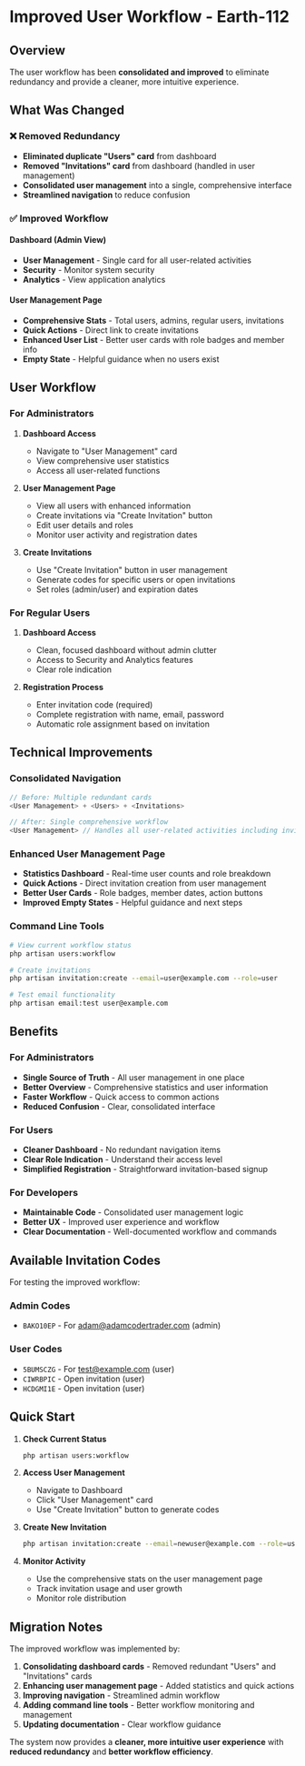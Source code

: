 # Improved User Workflow - Earth-112

## Overview

The user workflow has been **consolidated and improved** to eliminate redundancy and provide a cleaner, more intuitive experience.

## What Was Changed

### ❌ **Removed Redundancy**
- **Eliminated duplicate "Users" card** from dashboard
- **Removed "Invitations" card** from dashboard (handled in user management)
- **Consolidated user management** into a single, comprehensive interface
- **Streamlined navigation** to reduce confusion

### ✅ **Improved Workflow**

#### **Dashboard (Admin View)**
- **User Management** - Single card for all user-related activities
- **Security** - Monitor system security
- **Analytics** - View application analytics

#### **User Management Page**
- **Comprehensive Stats** - Total users, admins, regular users, invitations
- **Quick Actions** - Direct link to create invitations
- **Enhanced User List** - Better user cards with role badges and member info
- **Empty State** - Helpful guidance when no users exist

## User Workflow

### For Administrators

1. **Dashboard Access**
   - Navigate to "User Management" card
   - View comprehensive user statistics
   - Access all user-related functions

2. **User Management Page**
   - View all users with enhanced information
   - Create invitations via "Create Invitation" button
   - Edit user details and roles
   - Monitor user activity and registration dates

3. **Create Invitations**
   - Use "Create Invitation" button in user management
   - Generate codes for specific users or open invitations
   - Set roles (admin/user) and expiration dates

### For Regular Users

1. **Dashboard Access**
   - Clean, focused dashboard without admin clutter
   - Access to Security and Analytics features
   - Clear role indication

2. **Registration Process**
   - Enter invitation code (required)
   - Complete registration with name, email, password
   - Automatic role assignment based on invitation

## Technical Improvements

### **Consolidated Navigation**
```typescript
// Before: Multiple redundant cards
<User Management> + <Users> + <Invitations>

// After: Single comprehensive workflow
<User Management> // Handles all user-related activities including invitations
```

### **Enhanced User Management Page**
- **Statistics Dashboard** - Real-time user counts and role breakdown
- **Quick Actions** - Direct invitation creation from user management
- **Better User Cards** - Role badges, member dates, action buttons
- **Improved Empty States** - Helpful guidance and next steps

### **Command Line Tools**
```bash
# View current workflow status
php artisan users:workflow

# Create invitations
php artisan invitation:create --email=user@example.com --role=user

# Test email functionality
php artisan email:test user@example.com
```

## Benefits

### **For Administrators**
- **Single Source of Truth** - All user management in one place
- **Better Overview** - Comprehensive statistics and user information
- **Faster Workflow** - Quick access to common actions
- **Reduced Confusion** - Clear, consolidated interface

### **For Users**
- **Cleaner Dashboard** - No redundant navigation items
- **Clear Role Indication** - Understand their access level
- **Simplified Registration** - Straightforward invitation-based signup

### **For Developers**
- **Maintainable Code** - Consolidated user management logic
- **Better UX** - Improved user experience and workflow
- **Clear Documentation** - Well-documented workflow and commands

## Available Invitation Codes

For testing the improved workflow:

### **Admin Codes**
- `BAKO10EP` - For adam@adamcodertrader.com (admin)

### **User Codes**
- `5BUMSCZG` - For test@example.com (user)
- `CIWRBPIC` - Open invitation (user)
- `HCDGMI1E` - Open invitation (user)

## Quick Start

1. **Check Current Status**
   ```bash
   php artisan users:workflow
   ```

2. **Access User Management**
   - Navigate to Dashboard
   - Click "User Management" card
   - Use "Create Invitation" button to generate codes

3. **Create New Invitation**
   ```bash
   php artisan invitation:create --email=newuser@example.com --role=user
   ```

4. **Monitor Activity**
   - Use the comprehensive stats on the user management page
   - Track invitation usage and user growth
   - Monitor role distribution

## Migration Notes

The improved workflow was implemented by:
1. **Consolidating dashboard cards** - Removed redundant "Users" and "Invitations" cards
2. **Enhancing user management page** - Added statistics and quick actions
3. **Improving navigation** - Streamlined admin workflow
4. **Adding command line tools** - Better workflow monitoring and management
5. **Updating documentation** - Clear workflow guidance

The system now provides a **cleaner, more intuitive user experience** with **reduced redundancy** and **better workflow efficiency**. 